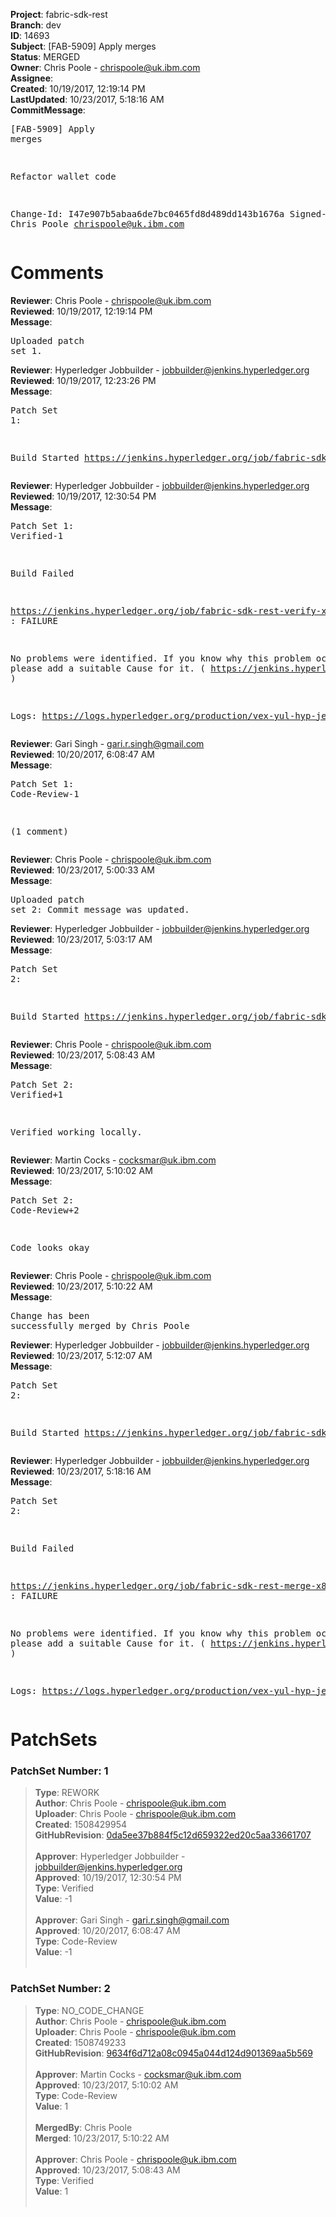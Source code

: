<strong>Project</strong>: fabric-sdk-rest<br><strong>Branch</strong>: dev<br><strong>ID</strong>: 14693<br><strong>Subject</strong>: [FAB-5909] Apply merges<br><strong>Status</strong>: MERGED<br><strong>Owner</strong>: Chris Poole - chrispoole@uk.ibm.com<br><strong>Assignee</strong>:<br><strong>Created</strong>: 10/19/2017, 12:19:14 PM<br><strong>LastUpdated</strong>: 10/23/2017, 5:18:16 AM<br><strong>CommitMessage</strong>:<br><pre>[FAB-5909] Apply merges

Refactor wallet code

Change-Id: I47e907b5abaa6de7bc0465fd8d489dd143b1676a
Signed-off-by: Chris Poole <chrispoole@uk.ibm.com>
</pre><h1>Comments</h1><strong>Reviewer</strong>: Chris Poole - chrispoole@uk.ibm.com<br><strong>Reviewed</strong>: 10/19/2017, 12:19:14 PM<br><strong>Message</strong>: <pre>Uploaded patch set 1.</pre><strong>Reviewer</strong>: Hyperledger Jobbuilder - jobbuilder@jenkins.hyperledger.org<br><strong>Reviewed</strong>: 10/19/2017, 12:23:26 PM<br><strong>Message</strong>: <pre>Patch Set 1:

Build Started https://jenkins.hyperledger.org/job/fabric-sdk-rest-verify-x86_64/55/</pre><strong>Reviewer</strong>: Hyperledger Jobbuilder - jobbuilder@jenkins.hyperledger.org<br><strong>Reviewed</strong>: 10/19/2017, 12:30:54 PM<br><strong>Message</strong>: <pre>Patch Set 1: Verified-1

Build Failed 

https://jenkins.hyperledger.org/job/fabric-sdk-rest-verify-x86_64/55/ : FAILURE

No problems were identified. If you know why this problem occurred, please add a suitable Cause for it. ( https://jenkins.hyperledger.org/job/fabric-sdk-rest-verify-x86_64/55/ )

Logs: https://logs.hyperledger.org/production/vex-yul-hyp-jenkins-1/fabric-sdk-rest-verify-x86_64/55</pre><strong>Reviewer</strong>: Gari Singh - gari.r.singh@gmail.com<br><strong>Reviewed</strong>: 10/20/2017, 6:08:47 AM<br><strong>Message</strong>: <pre>Patch Set 1: Code-Review-1

(1 comment)</pre><strong>Reviewer</strong>: Chris Poole - chrispoole@uk.ibm.com<br><strong>Reviewed</strong>: 10/23/2017, 5:00:33 AM<br><strong>Message</strong>: <pre>Uploaded patch set 2: Commit message was updated.</pre><strong>Reviewer</strong>: Hyperledger Jobbuilder - jobbuilder@jenkins.hyperledger.org<br><strong>Reviewed</strong>: 10/23/2017, 5:03:17 AM<br><strong>Message</strong>: <pre>Patch Set 2:

Build Started https://jenkins.hyperledger.org/job/fabric-sdk-rest-verify-x86_64/57/</pre><strong>Reviewer</strong>: Chris Poole - chrispoole@uk.ibm.com<br><strong>Reviewed</strong>: 10/23/2017, 5:08:43 AM<br><strong>Message</strong>: <pre>Patch Set 2: Verified+1

Verified working locally.</pre><strong>Reviewer</strong>: Martin Cocks - cocksmar@uk.ibm.com<br><strong>Reviewed</strong>: 10/23/2017, 5:10:02 AM<br><strong>Message</strong>: <pre>Patch Set 2: Code-Review+2

Code looks okay</pre><strong>Reviewer</strong>: Chris Poole - chrispoole@uk.ibm.com<br><strong>Reviewed</strong>: 10/23/2017, 5:10:22 AM<br><strong>Message</strong>: <pre>Change has been successfully merged by Chris Poole</pre><strong>Reviewer</strong>: Hyperledger Jobbuilder - jobbuilder@jenkins.hyperledger.org<br><strong>Reviewed</strong>: 10/23/2017, 5:12:07 AM<br><strong>Message</strong>: <pre>Patch Set 2:

Build Started https://jenkins.hyperledger.org/job/fabric-sdk-rest-merge-x86_64/43/</pre><strong>Reviewer</strong>: Hyperledger Jobbuilder - jobbuilder@jenkins.hyperledger.org<br><strong>Reviewed</strong>: 10/23/2017, 5:18:16 AM<br><strong>Message</strong>: <pre>Patch Set 2:

Build Failed 

https://jenkins.hyperledger.org/job/fabric-sdk-rest-merge-x86_64/43/ : FAILURE

No problems were identified. If you know why this problem occurred, please add a suitable Cause for it. ( https://jenkins.hyperledger.org/job/fabric-sdk-rest-merge-x86_64/43/ )

Logs: https://logs.hyperledger.org/production/vex-yul-hyp-jenkins-1/fabric-sdk-rest-merge-x86_64/43</pre><h1>PatchSets</h1><h3>PatchSet Number: 1</h3><blockquote><strong>Type</strong>: REWORK<br><strong>Author</strong>: Chris Poole - chrispoole@uk.ibm.com<br><strong>Uploader</strong>: Chris Poole - chrispoole@uk.ibm.com<br><strong>Created</strong>: 1508429954<br><strong>GitHubRevision</strong>: [0da5ee37b884f5c12d659322ed20c5aa33661707](https://github.com/hyperledger/fabric-sdk-rest/commit/0da5ee37b884f5c12d659322ed20c5aa33661707)<br><br><strong>Approver</strong>: Hyperledger Jobbuilder - jobbuilder@jenkins.hyperledger.org<br><strong>Approved</strong>: 10/19/2017, 12:30:54 PM<br><strong>Type</strong>: Verified<br><strong>Value</strong>: -1<br><br><strong>Approver</strong>: Gari Singh - gari.r.singh@gmail.com<br><strong>Approved</strong>: 10/20/2017, 6:08:47 AM<br><strong>Type</strong>: Code-Review<br><strong>Value</strong>: -1<br><br></blockquote><h3>PatchSet Number: 2</h3><blockquote><strong>Type</strong>: NO_CODE_CHANGE<br><strong>Author</strong>: Chris Poole - chrispoole@uk.ibm.com<br><strong>Uploader</strong>: Chris Poole - chrispoole@uk.ibm.com<br><strong>Created</strong>: 1508749233<br><strong>GitHubRevision</strong>: [9634f6d712a08c0945a044d124d901369aa5b569](https://github.com/hyperledger/fabric-sdk-rest/commit/9634f6d712a08c0945a044d124d901369aa5b569)<br><br><strong>Approver</strong>: Martin Cocks - cocksmar@uk.ibm.com<br><strong>Approved</strong>: 10/23/2017, 5:10:02 AM<br><strong>Type</strong>: Code-Review<br><strong>Value</strong>: 1<br><br><strong>MergedBy</strong>: Chris Poole<br><strong>Merged</strong>: 10/23/2017, 5:10:22 AM<br><br><strong>Approver</strong>: Chris Poole - chrispoole@uk.ibm.com<br><strong>Approved</strong>: 10/23/2017, 5:08:43 AM<br><strong>Type</strong>: Verified<br><strong>Value</strong>: 1<br><br></blockquote>